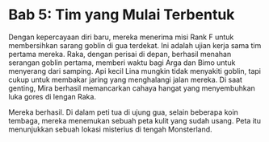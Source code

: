 # Bab 5: Tim yang Mulai Terbentuk

Dengan kepercayaan diri baru, mereka menerima misi Rank F untuk membersihkan sarang goblin di gua terdekat. Ini adalah ujian kerja sama tim pertama mereka. Raka, dengan perisai di depan, berhasil menahan serangan goblin pertama, memberi waktu bagi Arga dan Bimo untuk menyerang dari samping. Api kecil Lina mungkin tidak menyakiti goblin, tapi cukup untuk membakar jaring yang menghalangi jalan mereka. Di saat genting, Mira berhasil memancarkan cahaya hangat yang menyembuhkan luka gores di lengan Raka.

Mereka berhasil. Di dalam peti tua di ujung gua, selain beberapa koin tembaga, mereka menemukan sebuah peta kulit yang sudah usang. Peta itu menunjukkan sebuah lokasi misterius di tengah Monsterland.
